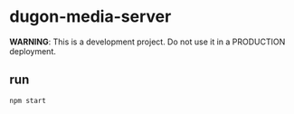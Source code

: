 # dugon-media-server

**WARNING**: This is a development project. Do not use it in a PRODUCTION deployment.

## run

`npm start`